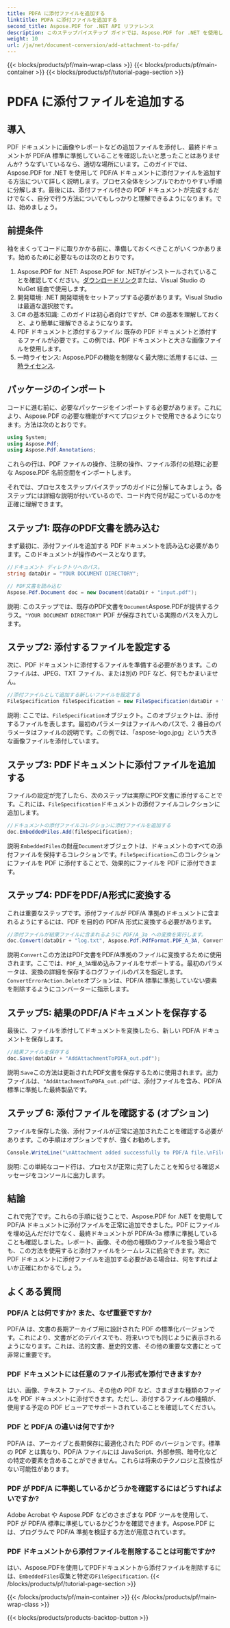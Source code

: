```yaml
---
title: PDFA に添付ファイルを追加する
linktitle: PDFA に添付ファイルを追加する
second_title: Aspose.PDF for .NET API リファレンス
description: このステップバイステップ ガイドでは、Aspose.PDF for .NET を使用して PDF/A ドキュメントに添付ファイルを追加する方法を学習します。
weight: 10
url: /ja/net/document-conversion/add-attachment-to-pdfa/
---
```


{{< blocks/products/pf/main-wrap-class >}}
{{< blocks/products/pf/main-container >}}
{{< blocks/products/pf/tutorial-page-section >}}

# PDFA に添付ファイルを追加する

## 導入

PDF ドキュメントに画像やレポートなどの追加ファイルを添付し、最終ドキュメントが PDF/A 標準に準拠していることを確認したいと思ったことはありませんか? うなずいているなら、適切な場所にいます。このガイドでは、Aspose.PDF for .NET を使用して PDF/A ドキュメントに添付ファイルを追加する方法について詳しく説明します。プロセス全体をシンプルでわかりやすい手順に分解します。最後には、添付ファイル付きの PDF ドキュメントが完成するだけでなく、自分で行う方法についてもしっかりと理解できるようになります。では、始めましょう。

## 前提条件

袖をまくってコードに取りかかる前に、準備しておくべきことがいくつかあります。始めるために必要なものは次のとおりです。

1.  Aspose.PDF for .NET: Aspose.PDF for .NETがインストールされていることを確認してください。[ダウンロードリンク](https://releases.aspose.com/pdf/net/)または、Visual Studio の NuGet 経由で使用します。
2. 開発環境: .NET 開発環境をセットアップする必要があります。Visual Studio は最適な選択肢です。
3. C# の基本知識: このガイドは初心者向けですが、C# の基本を理解しておくと、より簡単に理解できるようになります。
4. PDF ドキュメントと添付するファイル: 既存の PDF ドキュメントと添付するファイルが必要です。この例では、PDF ドキュメントと大きな画像ファイルを使用します。
5. 一時ライセンス: Aspose.PDFの機能を制限なく最大限に活用するには、[一時ライセンス](https://purchase.aspose.com/temporary-license/).

## パッケージのインポート

コードに進む前に、必要なパッケージをインポートする必要があります。これにより、Aspose.PDF の必要な機能がすべてプロジェクトで使用できるようになります。方法は次のとおりです。

```csharp
using System;
using Aspose.Pdf;
using Aspose.Pdf.Annotations;
```

これらの行は、PDF ファイルの操作、注釈の操作、ファイル添付の処理に必要な Aspose.PDF 名前空間をインポートします。

それでは、プロセスをステップバイステップのガイドに分解してみましょう。各ステップには詳細な説明が付いているので、コード内で何が起こっているのかを正確に理解できます。

## ステップ1: 既存のPDF文書を読み込む

まず最初に、添付ファイルを追加する PDF ドキュメントを読み込む必要があります。このドキュメントが操作のベースとなります。

```csharp
//ドキュメント ディレクトリへのパス。
string dataDir = "YOUR DOCUMENT DIRECTORY";

// PDF文書を読み込む
Aspose.Pdf.Document doc = new Document(dataDir + "input.pdf");
```

説明: このステップでは、既存のPDF文書を`Document`Aspose.PDFが提供するクラス。`"YOUR DOCUMENT DIRECTORY"` PDF が保存されている実際のパスを入力します。

## ステップ2: 添付するファイルを設定する

次に、PDF ドキュメントに添付するファイルを準備する必要があります。このファイルは、JPEG、TXT ファイル、または別の PDF など、何でもかまいません。

```csharp
//添付ファイルとして追加する新しいファイルを設定する
FileSpecification fileSpecification = new FileSpecification(dataDir + "aspose-logo.jpg", "Large Image file");
```

説明: ここでは、`FileSpecification`オブジェクト。このオブジェクトは、添付するファイルを表します。最初のパラメータはファイルへのパスで、2 番目のパラメータはファイルの説明です。この例では、「aspose-logo.jpg」という大きな画像ファイルを添付しています。

## ステップ3: PDFドキュメントに添付ファイルを追加する

ファイルの設定が完了したら、次のステップは実際にPDF文書に添付することです。これには、`FileSpecification`ドキュメントの添付ファイルコレクションに追加します。

```csharp
//ドキュメントの添付ファイルコレクションに添付ファイルを追加する
doc.EmbeddedFiles.Add(fileSpecification);
```

説明:`EmbeddedFiles`の財産`Document`オブジェクトは、ドキュメントのすべての添付ファイルを保持するコレクションです。`FileSpecification`このコレクションにファイルを PDF に添付することで、効果的にファイルを PDF に添付できます。

## ステップ4: PDFをPDF/A形式に変換する

これは重要なステップです。添付ファイルが PDF/A 準拠のドキュメントに含まれるようにするには、PDF を目的の PDF/A 形式に変換する必要があります。

```csharp
//添付ファイルが結果ファイルに含まれるように PDF/A_3a への変換を実行します。
doc.Convert(dataDir + "log.txt", Aspose.Pdf.PdfFormat.PDF_A_3A, ConvertErrorAction.Delete);
```

説明:`Convert`この方法はPDF文書をPDF/A準拠のファイルに変換するために使用されます。ここでは、`PDF_A_3A`埋め込みファイルをサポートする。最初のパラメータは、変換の詳細を保存するログファイルのパスを指定します。`ConvertErrorAction.Delete`オプションは、PDF/A 標準に準拠していない要素を削除するようにコンバーターに指示します。

## ステップ5: 結果のPDF/Aドキュメントを保存する

最後に、ファイルを添付してドキュメントを変換したら、新しい PDF/A ドキュメントを保存します。

```csharp
//結果ファイルを保存する
doc.Save(dataDir + "AddAttachmentToPDFA_out.pdf");
```

説明:`Save`この方法は更新されたPDF文書を保存するために使用されます。出力ファイルは、`"AddAttachmentToPDFA_out.pdf"`は、添付ファイルを含み、PDF/A 標準に準拠した最終製品です。

## ステップ 6: 添付ファイルを確認する (オプション)

ファイルを保存した後、添付ファイルが正常に追加されたことを確認する必要があります。この手順はオプションですが、強くお勧めします。

```csharp
Console.WriteLine("\nAttachment added successfully to PDF/A file.\nFile saved at " + dataDir);
```

説明: この単純なコード行は、プロセスが正常に完了したことを知らせる確認メッセージをコンソールに出力します。

## 結論

これで完了です。これらの手順に従うことで、Aspose.PDF for .NET を使用して PDF/A ドキュメントに添付ファイルを正常に追加できました。PDF にファイルを埋め込んだだけでなく、最終ドキュメントが PDF/A-3a 標準に準拠していることも確認しました。レポート、画像、その他の種類のファイルを扱う場合でも、この方法を使用すると添付ファイルをシームレスに統合できます。次に PDF ドキュメントに添付ファイルを追加する必要がある場合は、何をすればよいか正確にわかるでしょう。

## よくある質問

### PDF/A とは何ですか? また、なぜ重要ですか?  
PDF/A は、文書の長期アーカイブ用に設計された PDF の標準化バージョンです。これにより、文書がどのデバイスでも、将来いつでも同じように表示されるようになります。これは、法的文書、歴史的文書、その他の重要な文書にとって非常に重要です。

### PDF ドキュメントには任意のファイル形式を添付できますか?  
はい、画像、テキスト ファイル、その他の PDF など、さまざまな種類のファイルを PDF ドキュメントに添付できます。ただし、添付するファイルの種類が、使用する予定の PDF ビューアでサポートされていることを確認してください。

### PDF と PDF/A の違いは何ですか?  
PDF/A は、アーカイブと長期保存に最適化された PDF のバージョンです。標準の PDF とは異なり、PDF/A ファイルには JavaScript、外部参照、暗号化などの特定の要素を含めることができません。これらは将来のテクノロジと互換性がない可能性があります。

### PDF が PDF/A に準拠しているかどうかを確認するにはどうすればよいですか?  
Adobe Acrobat や Aspose.PDF などのさまざまな PDF ツールを使用して、PDF が PDF/A 標準に準拠しているかどうかを確認できます。Aspose.PDF には、プログラムで PDF/A 準拠を検証する方法が用意されています。

### PDF ドキュメントから添付ファイルを削除することは可能ですか?  
はい、Aspose.PDFを使用してPDFドキュメントから添付ファイルを削除するには、`EmbeddedFiles`収集と特定の`FileSpecification`.
{{< /blocks/products/pf/tutorial-page-section >}}

{{< /blocks/products/pf/main-container >}}
{{< /blocks/products/pf/main-wrap-class >}}

{{< blocks/products/products-backtop-button >}}
